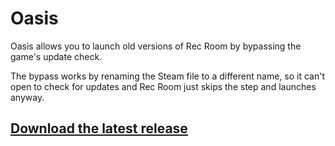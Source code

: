 # Oasis

Oasis allows you to launch old versions of Rec Room by bypassing the game's update check.

The bypass works by renaming the Steam file to a different name, so it can't open to check for updates and Rec Room just skips the step and launches anyway.

## [Download the latest release](https://github.com/HypeCrazed/Oasis/releases/download/v1.0/Oasis.v1.0.zip)
